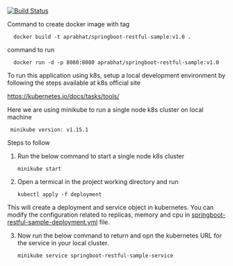 [![Build Status](https://travis-ci.com/aprabhat/springboot-restful-sample.svg?branch=master)](https://travis-ci.com/aprabhat/springboot-restful-sample)

Command to create docker image with tag

      docker build -t aprabhat/springboot-restful-sample:v1.0 .

command to run

      docker run -d -p 8080:8080 aprabhat/springboot-restful-sample:v1.0

To run this application using k8s, setup a local development environment by following the steps available at k8s official site

https://kubernetes.io/docs/tasks/tools/

Here we are using minikube to run a single node k8s cluster on local machine

     minikube version: v1.15.1

Steps to follow
1. Run the below command to start a single node k8s cluster

      ```minikube start```

2. Open a termical in the project working directory and run

      ```kubectl apply -f deployment```

This will create a deployment and service object in kubernetes. You can modify the configuration related to replicas, memory and cpu in [springboot-restful-sample-deployment.yml](deployment/springboot-restful-sample-deployment.yml) file.

3. Now run the below command to return and opn the kubernetes URL for the service in your local cluster.

      ```minikube service springboot-restful-sample-service```
